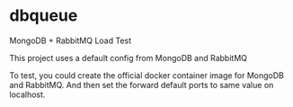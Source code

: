 # dbqueue
MongoDB + RabbitMQ Load Test

This project uses a default config from MongoDB and RabbitMQ

To test, you could create the official docker container image for MongoDB and RabbitMQ.
And then set the forward default ports to same value on localhost.
